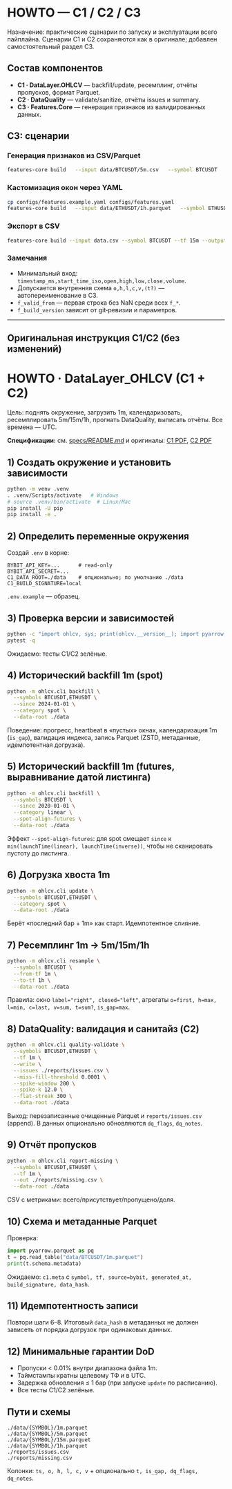 # HOWTO — C1 / C2 / C3

Назначение: практические сценарии по запуску и эксплуатации всего пайплайна.
Сценарии C1 и C2 сохраняются как в оригинале; добавлен самостоятельный раздел C3.

## Состав компонентов

- **C1 · DataLayer.OHLCV** — backfill/update, ресемплинг, отчёты пропусков, формат Parquet.
- **C2 · DataQuality** — validate/sanitize, отчёты issues и summary.
- **C3 · Features.Core** — генерация признаков из валидированных данных.

## C3: сценарии

### Генерация признаков из CSV/Parquet
```bash
features-core build   --input data/BTCUSDT/5m.csv   --symbol BTCUSDT   --tf 5m   --output out/BTCUSDT_5m_features.parquet
```

### Кастомизация окон через YAML
```bash
cp configs/features.example.yaml configs/features.yaml
features-core build   --input data/ETHUSDT/1h.parquet   --symbol ETHUSDT   --tf 1h   --config configs/features.yaml   --output out/ETHUSDT_1h_features.parquet
```

### Экспорт в CSV
```bash
features-core build --input data.csv --symbol BTCUSDT --tf 15m --output out/BTCUSDT_15m_features.csv
```

### Замечания
- Минимальный вход: `timestamp_ms,start_time_iso,open,high,low,close,volume`.
- Допускается внутренняя схема `o,h,l,c,v,(t?)` — автопереименование в C3.
- `f_valid_from` — первая строка без NaN среди всех `f_*`.
- `f_build_version` зависит от git‑ревизии и параметров.

---

## Оригинальная инструкция C1/C2 (без изменений)

# HOWTO · DataLayer_OHLCV (C1 + C2)

Цель: поднять окружение, загрузить 1m, календаризовать, ресемплировать 5m/15m/1h, прогнать DataQuality, выписать отчёты. Все времена — UTC.

**Спецификации:** см. [specs/README.md](./specs/README.md) и оригиналы:
[C1 PDF](./specs/C1-Data%20Layer.pdf),
[C2 PDF](./specs/C2-Data%20Quality.pdf)

## 1) Создать окружение и установить зависимости

```bash
python -m venv .venv
. .venv/Scripts/activate   # Windows
# source .venv/bin/activate  # Linux/Mac
pip install -U pip
pip install -e .
```

## 2) Определить переменные окружения

Создай `.env` в корне:

```
BYBIT_API_KEY=...      # read-only
BYBIT_API_SECRET=...
C1_DATA_ROOT=./data    # опционально; по умолчанию ./data
C1_BUILD_SIGNATURE=local
```

`.env.example` — образец.

## 3) Проверка версии и зависимостей

```bash
python -c "import ohlcv, sys; print(ohlcv.__version__); import pyarrow, pandas; print('ok')"
pytest -q
```

Ожидаемо: тесты C1/C2 зелёные.

## 4) Исторический backfill 1m (spot)

```bash
python -m ohlcv.cli backfill \
  --symbols BTCUSDT,ETHUSDT \
  --since 2024-01-01 \
  --category spot \
  --data-root ./data
```

Поведение: прогресс, heartbeat в «пустых» окнах, календаризация 1m (`is_gap`), валидация индекса, запись Parquet (ZSTD, метаданные, идемпотентная догрузка).

## 5) Исторический backfill 1m (futures, выравнивание датой листинга)

```bash
python -m ohlcv.cli backfill \
  --symbols BTCUSDT \
  --since 2020-01-01 \
  --category linear \
  --spot-align-futures \
  --data-root ./data
```

Эффект `--spot-align-futures`: для spot смещает `since` к `min(launchTime(linear), launchTime(inverse))`, чтобы не сканировать пустоту до листинга.

## 6) Догрузка хвоста 1m

```bash
python -m ohlcv.cli update \
  --symbols BTCUSDT,ETHUSDT \
  --category spot \
  --data-root ./data
```

Берёт «последний бар + 1m» как старт. Идемпотентное слияние.

## 7) Ресемплинг 1m → 5m/15m/1h

```bash
python -m ohlcv.cli resample \
  --symbols BTCUSDT \
  --from-tf 1m \
  --to-tf 1h \
  --data-root ./data
```

Правила: окно `label="right", closed="left"`, агрегаты `o=first, h=max, l=min, c=last, v=sum, t=sum?`, `is_gap=max`.

## 8) DataQuality: валидация и санитайз (C2)

```bash
python -m ohlcv.cli quality-validate \
  --symbols BTCUSDT,ETHUSDT \
  --tf 1m \
  --write \
  --issues ./reports/issues.csv \
  --miss-fill-threshold 0.0001 \
  --spike-window 200 \
  --spike-k 12.0 \
  --flat-streak 300 \
  --data-root ./data
```

Выход: перезаписанные очищенные Parquet и `reports/issues.csv` (append). В данных опционально обновляются `dq_flags`, `dq_notes`.

## 9) Отчёт пропусков

```bash
python -m ohlcv.cli report-missing \
  --symbols BTCUSDT,ETHUSDT \
  --tf 1m \
  --out ./reports/missing.csv \
  --data-root ./data
```

CSV с метриками: всего/присутствует/пропущено/доля.

## 10) Схема и метаданные Parquet

Проверка:

```python
import pyarrow.parquet as pq
t = pq.read_table("data/BTCUSDT/1m.parquet")
print(t.schema.metadata)
```

Ожидаемо: `c1.meta` с `symbol, tf, source=bybit, generated_at, build_signature, data_hash`.

## 11) Идемпотентность записи

Повтори шаги 6–8. Итоговый `data_hash` в метаданных не должен зависеть от порядка догрузок при одинаковых данных.

## 12) Минимальные гарантии DoD

* Пропуски < 0.01% внутри диапазона файла 1m.
* Таймстампы кратны целевому ТФ и в UTC.
* Задержка обновления ≤ 1 бар (при запуске `update` по расписанию).
* Все тесты C1/C2 зелёные.

## Пути и схемы

```
./data/{SYMBOL}/1m.parquet
./data/{SYMBOL}/5m.parquet
./data/{SYMBOL}/15m.parquet
./data/{SYMBOL}/1h.parquet
./reports/issues.csv
./reports/missing.csv
```

Колонки: `ts, o, h, l, c, v` + опционально `t, is_gap, dq_flags, dq_notes`.

